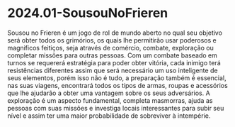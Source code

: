 # 2024.01-SousouNoFrieren

Sousou no Frieren é um jogo de rol de mundo aberto no qual seu objetivo será obter todos os grimórios, os quais lhe permitirão usar poderosos e magnificos feitiços, seja através de comércio, combate, exploração ou completar missões para outras pessoas.
Com um combate baseado em turnos se requererá estratégia para poder obter vitória, cada inimigo terá resistências diferentes assim que será necessário um uso inteligente de seus elementos, porém isso não é tudo, a preparação também é essencial, nas suas viagens, encontrará todos os tipos de armas, roupas e acessórios que lhe ajudarão a obter uma vantagem sobre os seus adversários.
A exploração é um aspecto fundamental, completa masmorras, ajuda as pessoas com suas missões e investiga locais interessantes para subir seu nível e assim ter uma maior probabilidade de sobreviver à intempérie.
